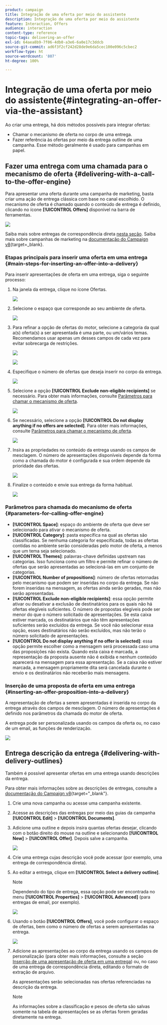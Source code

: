 ```yaml
---
product: campaign
title: Integração de uma oferta por meio do assistente
description: Integração de uma oferta por meio do assistente
feature: Interaction, Offers
audience: interaction
content-type: reference
topic-tags: delivering-an-offer
exl-id: 64aea8b9-7f06-4db0-a3e6-6a0e17c3ddcb
source-git-commit: ad6f3f2cf242d28de9e6da5cec100e096c5cbec2
workflow-type: ht
source-wordcount: '807'
ht-degree: 100%

---
```


# Integração de uma oferta por meio do assistente{#integrating-an-offer-via-the-assistant}



Ao criar uma entrega, há dois métodos possíveis para integrar ofertas:

* Chamar o mecanismo de oferta no corpo de uma entrega.
* Fazer referência às ofertas por meio da entrega outline de uma campanha. Esse método geralmente é usado para campanhas em papel.

## Fazer uma entrega com uma chamada para o mecanismo de oferta {#delivering-with-a-call-to-the-offer-engine}

Para apresentar uma oferta durante uma campanha de marketing, basta criar uma ação de entrega clássica com base no canal escolhido. O mecanismo de oferta é chamado quando o conteúdo de entrega é definido, clicando no ícone **[!UICONTROL Offers]** disponível na barra de ferramentas.

![](assets/offer_delivery_009.png)

Saiba mais sobre entregas de correspondência direta [nesta seção](../../delivery/using/about-direct-mail-channel.md). Saiba mais sobre campanhas de marketing na [documentação do Campaign v8](https://experienceleague.adobe.com/docs/campaign/automation/campaign-orchestration/set-up-campaigns.html?lang=pt-BR){target=_blank}.

### Etapas principais para inserir uma oferta em uma entrega {#main-steps-for-inserting-an-offer-into-a-delivery}

Para inserir apresentações de oferta em uma entrega, siga o seguinte processo:

1. Na janela da entrega, clique no ícone Ofertas.

   ![](assets/offer_delivery_001.png)

1. Selecione o espaço que corresponde ao seu ambiente de oferta.

   ![](assets/offer_delivery_002.png)

1. Para refinar a opção de ofertas do motor, selecione a categoria da qual a(s) oferta(s) a ser apresentada é uma parte, ou um/vários temas. Recomendamos usar apenas um desses campos de cada vez para evitar sobrecarga de restrições.

   ![](assets/offer_delivery_003.png)

   ![](assets/offer_delivery_004.png)

1. Especifique o número de ofertas que deseja inserir no corpo da entrega.

   ![](assets/offer_delivery_005.png)

1. Selecione a opção **[!UICONTROL Exclude non-eligible recipients]** se necessário. Para obter mais informações, consulte [Parâmetros para chamar o mecanismo de oferta](#parameters-for-calling-offer-engine).

   ![](assets/offer_delivery_006.png)

1. Se necessário, selecione a opção **[!UICONTROL Do not display anything if no offers are selected]**. Para obter mais informações, consulte [Parâmetros para chamar o mecanismo de oferta](#parameters-for-calling-offer-engine).

   ![](assets/offer_delivery_007.png)

1. Insira as propriedades no conteúdo da entrega usando os campos de mesclagem. O número de apresentações disponíveis depende da forma como a chamada do motor é configurada e sua ordem depende da prioridade das ofertas.

   ![](assets/offer_delivery_008.png)

1. Finalize o conteúdo e envie sua entrega da forma habitual.

   ![](assets/offer_delivery_010.png)

### Parâmetros para chamada do mecanismo de oferta {#parameters-for-calling-offer-engine}

* **[!UICONTROL Space]**: espaço do ambiente de oferta que deve ser selecionado para ativar o mecanismo de oferta.
* **[!UICONTROL Category]**: pasta específica na qual as ofertas são classificadas. Se nenhuma categoria for especificada, todas as ofertas contidas no ambiente serão consideradas pelo motor de oferta, a menos que um tema seja selecionado.
* **[!UICONTROL Themes]**: palavras-chave definidas upstream nas categorias. Isso funciona como um filtro e permite refinar o número de ofertas que serão apresentadas ao selecioná-las em um conjunto de categorias.
* **[!UICONTROL Number of propositions]**: número de ofertas retornadas pelo mecanismo que podem ser inseridas no corpo da entrega. Se não forem inseridas na mensagem, as ofertas ainda serão geradas, mas não serão apresentadas.
* **[!UICONTROL Exclude non-eligible recipients]**: essa opção permite ativar ou desativar a exclusão de destinatários para os quais não há ofertas elegíveis suficientes. O número de propostas elegíveis pode ser menor do que o número solicitado de apresentações. Se esta caixa estiver marcada, os destinatários que não têm apresentações suficientes serão excluídos da entrega. Se você não selecionar essa opção, esses destinatários não serão excluídos, mas não terão o número solicitado de apresentações.
* **[!UICONTROL Do not display anything if no offer is selected]**: essa opção permite escolher como a mensagem será processada caso uma das proposições não exista. Quando esta caixa é marcada, a representação da proposta ausente não é exibida e nenhum conteúdo aparecerá na mensagem para essa apresentação. Se a caixa não estiver marcada, a mensagem propriamente dita será cancelada durante o envio e os destinatários não receberão mais mensagens.

### Inserção de uma proposta de oferta em uma entrega {#inserting-an-offer-proposition-into-a-delivery}

A representação de ofertas a serem apresentadas é inserida no corpo da entrega através dos campos de mesclagem. O número de apresentações é definido nos parâmetros da chamada do motor de oferta.

A entrega pode ser personalizada usando os campos da oferta ou, no caso de um email, as funções de renderização.

![](assets/offer_delivery_011.png)

## Entrega descrição da entrega {#delivering-with-delivery-outlines}

Também é possível apresentar ofertas em uma entrega usando descrições da entrega.

Para obter mais informações sobre as descrições de entregas, consulte a [documentação do Campaign v8](https://experienceleague.adobe.com/docs/campaign/automation/campaign-orchestration/marketing-campaign-assets#delivery-outlines.html?lang=pt-BR){target="_blank"}.

1. Crie uma nova campanha ou acesse uma campanha existente.
1. Acesse as descrições das entregas por meio das guias da campanha **[!UICONTROL Edit]** > **[!UICONTROL Documents]**.
1. Adicione uma outline e depois insira quantas ofertas desejar, clicando com o botão direito do mouse na outline e selecionando **[!UICONTROL New]** > **[!UICONTROL Offer]**. Depois salve a campanha.

   ![](assets/int_compo_offre1.png)

1. Crie uma entrega cujas descrição você pode acessar (por exemplo, uma entrega de correspondência direta).
1. Ao editar a entrega, clique em **[!UICONTROL Select a delivery outline]**.

   >[!NOTE]
   >
   >Dependendo do tipo de entrega, essa opção pode ser encontrada no menu **[!UICONTROL Properties]** > **[!UICONTROL Advanced]** (para entregas de email, por exemplo).

   ![](assets/int_compo_offre2.png)

1. Usando o botão **[!UICONTROL Offers]**, você pode configurar o espaço de ofertas, bem como o número de ofertas a serem apresentadas na entrega.

   ![](assets/int_compo_offre3.png)

1. Adicione as apresentações ao corpo da entrega usando os campos de personalização (para obter mais informações, consulte a seção [Inserção de uma apresentação de oferta em uma entrega](#inserting-an-offer-proposition-into-a-delivery)) ou, no caso de uma entrega de correspondência direta, editando o formato de extração de arquivo.

   As apresentações serão selecionadas nas ofertas referenciadas na descrição da entrega.

   >[!NOTE]
   >
   >As informações sobre a classificação e pesos de oferta são salvas somente na tabela de apresentações se as ofertas forem geradas diretamente na entrega.
